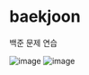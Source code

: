 # baekjoon
백준 문제 연습


![image](https://github.com/dangdangs0/baekjoon/assets/52357071/ac2879f3-b50d-4e78-9f6f-6fd81711b876)
![image](https://github.com/dangdangs0/baekjoon/assets/52357071/bc9466a7-d623-463e-ba37-9042714ac480)

